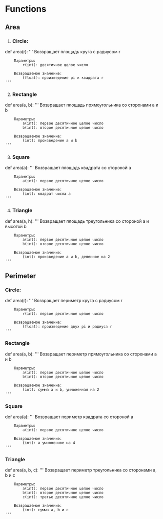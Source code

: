 # Functions
## Area
1. ### Circle:
def area(r):
    '''
    Возвращает площадь круга с радиусом r

        Параметры:
            r(int): десятичное целое число

        Возвращаемое значение: 
            (float): произведение pi и квадрата r
    '''

2. ### Rectangle
def area(a, b):
    '''
    Возвращает площадь прямоугольника со сторонами a и b

        Параметры:
            a(int): первое десятичное целое число
            b(int): второе десятичное целое число

        Возвращаемое значение: 
            (int): произведение a и b
    '''

3. ### Square
def area(a):
    '''
    Возвращает площадь квадрата со стороной a

        Параметры:
            a(int): первое десятичное целое число

        Возвращаемое значение: 
            (int): квадрат числа a
    '''

4. ### Triangle
def area(a, h):
    '''
    Возвращает площадь треугольника со стороной a и высотой b

        Параметры:
            a(int): первое десятичное целое число
            b(int): второе десятичное целое число

        Возвращаемое значение: 
            (int): произведение a и b, деленное на 2
    '''

## Perimeter
### Circle:
def area(r):
    '''
    Возвращает периметр круга с радиусом r

        Параметры:
            r(int): первое десятичное целое число

        Возвращаемое значение: 
            (float): произведение двух pi и радиуса r
    '''
### Rectangle
def area(a, b):
    '''
    Возвращает периметр прямоугольника со сторонами a и b

        Параметры:
            a(int): первое десятичное целое число
            b(int): второе десятичное целое число

        Возвращаемое значение: 
            (int): сумма a и b, умноженная на 2
    '''

### Square
def area(a):
    '''
    Возвращает периметр квадрата со стороной a

        Параметры:
            a(int): первое десятичное целое число

        Возвращаемое значение:
            (int): a умноженное на 4 
    '''

### Triangle
def area(a, b, c):
    '''
    Возвращает периметр треугольника со сторонами a, b и c

        Параметры:
            a(int): первое десятичное целое число
            b(int): второе десятичное целое число
            c(int): третье десятичное целое число

        Возвращаемое значение: 
            (int): сумма a, b и c
    '''